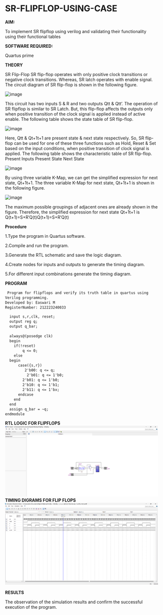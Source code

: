# SR-FLIPFLOP-USING-CASE

**AIM:**

To implement  SR flipflop using verilog and validating their functionality using their functional tables

**SOFTWARE REQUIRED:**

Quartus prime

**THEORY**

SR Flip-Flop SR flip-flop operates with only positive clock transitions or negative clock transitions. Whereas, SR latch operates with enable signal. The circuit diagram of SR flip-flop is shown in the following figure.

![image](https://github.com/naavaneetha/SR-FLIPFLOP-USING-CASE/assets/154305477/0f710028-ad52-4d3e-9276-8714cf023a25)

 
This circuit has two inputs S & R and two outputs Qtt & Qtt’. The operation of SR flipflop is similar to SR Latch. But, this flip-flop affects the outputs only when positive transition of the clock signal is applied instead of active enable. The following table shows the state table of SR flip-flop.

![image](https://github.com/naavaneetha/SR-FLIPFLOP-USING-CASE/assets/154305477/dabfc4f4-87e3-4cbc-9472-f89ee1b5ed30)

 
Here, Qtt & Qt+1t+1 are present state & next state respectively. So, SR flip-flop can be used for one of these three functions such as Hold, Reset & Set based on the input conditions, when positive transition of clock signal is applied. The following table shows the characteristic table of SR flip-flop. Present Inputs Present State Next State

![image](https://github.com/naavaneetha/SR-FLIPFLOP-USING-CASE/assets/154305477/dd90d16c-aec5-4290-a586-e2346b1e9eb5)

 
By using three variable K-Map, we can get the simplified expression for next state, Qt+1t+1. The three variable K-Map for next state, Qt+1t+1 is shown in the following figure.

![image](https://github.com/naavaneetha/SR-FLIPFLOP-USING-CASE/assets/154305477/473efad6-d70b-4ca7-aeb7-898bbfca319f)

 
The maximum possible groupings of adjacent ones are already shown in the figure. Therefore, the simplified expression for next state Qt+1t+1 is Q(t+1)=S+R′Q(t)Q(t+1)=S+R′Q(t)

**Procedure**

1.Type the program in Quartus software.

2.Compile and run the program.

3.Generate the RTL schematic and save the logic diagram.

4.Create nodes for inputs and outputs to generate the timing diagram.

5.For different input combinations generate the timing diagram.

**PROGRAM**
```
 Program for flipflops and verify its truth table in quartus using Verilog programming.
Developed by: Easwari M
RegisterNumber: 212223240033
```
```module Srflipflop(q, q_bar, s,r, clk, reset); 
  input s,r,clk, reset;
  output reg q;
  output q_bar;
 
  always@(posedge clk) 
  begin 
    if(!reset)       
	    q <= 0;
    else 
  begin
      case({s,r})       
	     2'b00: q <= q;    
		  2'b01: q <= 1'b0;	
        2'b01: q <= 1'b0;	
        2'b10: q <= 1'b1;	
        2'b11: q <= 1'bx;			  					 
      endcase
    end
  end
  assign q_bar = ~q;
endmodule
```
**RTL LOGIC FOR FLIPFLOPS**
![alt text](image.png)
**TIMING DIGRAMS FOR FLIP FLOPS**
![alt text](image-1.png)

**RESULTS**

The observation of the simulation results and confirm the successful execution of the program.